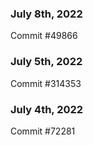 ### July 8th, 2022

Commit #49866

### July 5th, 2022

Commit #314353


### July 4th, 2022

Commit #72281
